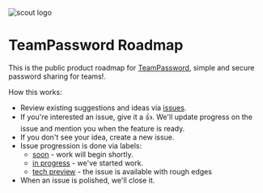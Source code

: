 ![scout logo](https://user-images.githubusercontent.com/46737279/89562085-4ccd9e00-d7ce-11ea-8e66-fa2c20785624.png)

# TeamPassword Roadmap

This is the public product roadmap for [TeamPassword](https://teampassword.com), simple and secure password sharing for teams!. 

How this works:

* Review existing suggestions and ideas via [issues](https://github.com/teampassword/roadmap/issues).
* If you're interested an issue, give it a 👍. We'll update progress on the issue and mention you when the feature is ready.
* If you don't see your idea, create a new issue.
* Issue progression is done via labels:
  * [soon](https://github.com/teampassword/roadmap/issues?q=is%3Aopen+is%3Aissue+label%3A%22soon%22) - work will begin shortly.
  * [in progress](https://github.com/teampassword/roadmap/issues?q=is%3Aopen+is%3Aissue+label%3A%22in+progress%22) - we've started work.
  * [tech preview](https://github.com/teampassword/roadmap/issues?q=is%3Aopen+is%3Aissue+label%3A%22Tech+Preview%22) - the issue is available with rough edges
* When an issue is polished, we'll close it.
